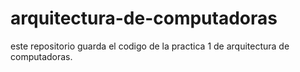 # arquitectura-de-computadoras
este repositorio guarda el codigo de la practica 1 de arquitectura de computadoras.
